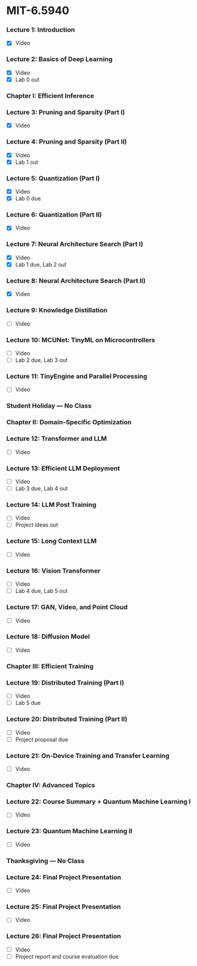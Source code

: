 # MIT-6.5940
### **Lecture 1: Introduction**  
- [x] Video  

### **Lecture 2: Basics of Deep Learning**  
- [x] Video  
- [x] Lab 0 out

### **Chapter I: Efficient Inference**

### **Lecture 3: Pruning and Sparsity (Part I)**  
- [x] Video  

### **Lecture 4: Pruning and Sparsity (Part II)**  
- [x] Video  
- [x] Lab 1 out

### **Lecture 5: Quantization (Part I)**  
- [x] Video  
- [x] Lab 0 due

### **Lecture 6: Quantization (Part II)**  
- [x] Video  

### **Lecture 7: Neural Architecture Search (Part I)**  
- [x] Video  
- [x] Lab 1 due, Lab 2 out

### **Lecture 8: Neural Architecture Search (Part II)**  
- [x] Video  

### **Lecture 9: Knowledge Distillation**  
- [ ] Video  

### **Lecture 10: MCUNet: TinyML on Microcontrollers**  
- [ ] Video  
- [ ] Lab 2 due, Lab 3 out

### **Lecture 11: TinyEngine and Parallel Processing**  
- [ ] Video  

### **Student Holiday — No Class**

### **Chapter II: Domain-Specific Optimization**

### **Lecture 12: Transformer and LLM**  
- [ ] Video  

### **Lecture 13: Efficient LLM Deployment**  
- [ ] Video  
- [ ] Lab 3 due, Lab 4 out

### **Lecture 14: LLM Post Training**  
- [ ] Video  
- [ ] Project ideas out

### **Lecture 15: Long Context LLM**  
- [ ] Video  

### **Lecture 16: Vision Transformer**  
- [ ] Video  
- [ ] Lab 4 due, Lab 5 out

### **Lecture 17: GAN, Video, and Point Cloud**  
- [ ] Video  

### **Lecture 18: Diffusion Model**  
- [ ] Video  

### **Chapter III: Efficient Training**

### **Lecture 19: Distributed Training (Part I)**  
- [ ] Video  
- [ ] Lab 5 due

### **Lecture 20: Distributed Training (Part II)**  
- [ ] Video  
- [ ] Project proposal due

### **Lecture 21: On-Device Training and Transfer Learning**  
- [ ] Video  

### **Chapter IV: Advanced Topics**

### **Lecture 22: Course Summary + Quantum Machine Learning I**  
- [ ] Video  

### **Lecture 23: Quantum Machine Learning II**  
- [ ] Video  

### **Thanksgiving — No Class**

### **Lecture 24: Final Project Presentation**  
- [ ] Video  

### **Lecture 25: Final Project Presentation**  
- [ ] Video  

### **Lecture 26: Final Project Presentation**  
- [ ] Video  
- [ ] Project report and course evaluation due
